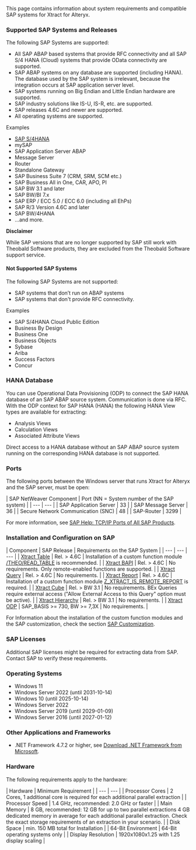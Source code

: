 This page contains information about system requirements and compatible SAP systems for Xtract for Alteryx.

### Supported SAP Systems and Releases

The following SAP Systems are supported:

- All SAP ABAP based systems that provide RFC connectivity and all SAP S/4 HANA (Cloud) systems that provide OData connectivity are supported.
- SAP ABAP systems on any database are supported (including HANA). The database used by the SAP system is irrelevant, because the integration occurs at SAP application server level.
- SAP systems running on Big Endian and Little Endian hardware are supported.
- SAP industry solutions like IS-U, IS-R, etc. are supported.
- SAP releases 4.6C and newer are supported.
- All operating systems are supported.

Examples

- [SAP S/4HANA](/xtract-for-alteryx/knowledge-base/supported-sap-and-hana-versions)
- mySAP
- SAP Application Server ABAP
- Message Server
- Router
- Standalone Gateway
- SAP Business Suite 7 (CRM, SRM, SCM etc.)
- SAP Business All in One, CAR, APO, PI
- SAP BW 3.1 and later
- SAP BW/BI 7.x
- SAP ERP / ECC 5.0 / ECC 6.0 (including all EhPs)
- SAP R/3 Version 4.6C and later
- SAP BW/4HANA
- ...and more.

**Disclaimer**

While SAP versions that are no longer supported by SAP still work with Theobald Software products, they are excluded from the Theobald Software support service.

#### Not Supported SAP Systems

The following SAP Systems are not supported:

- SAP systems that don’t run on ABAP systems
- SAP systems that don't provide RFC connectivity.

Examples

- SAP S/4HANA Cloud Public Edition
- Business By Design
- Business One
- Business Objects
- Sybase
- Ariba
- Success Factors
- Concur

### HANA Database

You can use Operational Data Provisioning (ODP) to connect the SAP HANA database of an SAP ABAP source system. Communication is done via RFC. With the ODP context for SAP HANA (HANA) the following HANA View types are available for extracting:

- Analysis Views
- Calculation Views
- Associated Attribute Views

Direct access to a HANA database without an SAP ABAP source system running on the corresponding HANA database is not supported.

### Ports

The following ports between the Windows server that runs Xtract for Alteryx and the SAP server, must be open:

| SAP NetWeaver Component | Port (NN = System number of the SAP system) | | --- | --- | | SAP Application Server | 33<NN> | | SAP Message Server | 36<NN> | | Secure Network Communication (SNC) | 48<NN> | | SAP-Router | 3299 |

For more information, see [SAP Help: TCP/IP Ports of All SAP Products](https://help.sap.com/viewer/ports).

### Installation and Configuration on SAP

| Component | SAP Release | Requirements on the SAP System | | --- | --- | --- | | [Xtract Table](/xtract-for-alteryx/documentation/table/) | Rel. > 4.6C | Installation of a custom function module [/THEO/READ_TABLE](/xtract-for-alteryx/documentation/setup-in-sap/custom-function-module-for-table-extraction/#installation-of-theoread_table) is recommended. | | [Xtract BAPI](/xtract-for-alteryx/documentation/bapi/) | Rel. > 4.6C | No requirements. Only remote-enabled functions are supported. | | [Xtract Query](/xtract-for-alteryx/documentation/query/) | Rel. > 4.6C | No requirements. | | [Xtract Report](/xtract-for-alteryx/documentation/report/) | Rel. > 4.6C | Installation of a custom function module [Z_XTRACT_IS_REMOTE_REPORT](/xtract-for-alteryx/documentation/setup-in-sap/custom-function-module-for-reports/) is required. | | [Xtract Cube](/xtract-for-alteryx/documentation/bwcube/) | Rel. > BW 3.1 | No requirements. BEx Queries require external access ("Allow External Access to this Query" option must be active). | | [Xtract Hierarchy](/xtract-for-alteryx/documentation/hierarchy/) | Rel. > BW 3.1 | No requirements. | | [Xtract ODP](/xtract-for-alteryx/documentation/odp/) | SAP_BASIS >= 730, BW >= 7,3X | No requirements. |

For Information about the installation of the custom function modules and the SAP customization, check the section [SAP Customization](/xtract-for-alteryx/documentation/setup-in-sap/).

### SAP Licenses

Additional SAP licenses might be required for extracting data from SAP. Contact SAP to verify these requirements.

### Operating Systems

- Windows 11
- Windows Server 2022 (until 2031-10-14)
- Windows 10 (until 2025-10-14)
- Windows Server 2022
- Windows Server 2019 (until 2029-01-09)
- Windows Server 2016 (until 2027-01-12)

### Other Applications and Frameworks

- .NET Framework 4.7.2 or higher, see [Download .NET Framework from Microsoft](https://support.microsoft.com/en-us/help/4054530/microsoft-net-framework-4-7-2-offline-installer-for-windows).

### Hardware

The following requirements apply to the hardware:

| Hardware | Minimum Requirement | | --- | --- | | Processor Cores | 2 Cores, 1 additional core is required for each additional parallel extraction | | Processor Speed | 1.4 GHz, recommended: 2.0 GHz or faster | | Main Memory | 8 GB, recommended: 12 GB for up to two parallel extractions 4 GB dedicated memory in average for each additional parallel extraction. Check the exact storage requirements of an extraction in your scenario. | | Disk Space | min. 150 MB total for Installation | | 64-Bit Environment | 64-Bit operating systems only | | Display Resolution | 1920x1080x1.25 with 1.25 display scaling |
